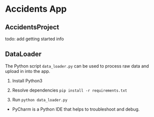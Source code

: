 # Accidents App

## AccidentsProject

todo: add getting started info

## DataLoader
The Python script `data_loader.py` can be used to process raw data and upload in into the app.

1. Install Python3

1. Resolve dependencies `pip install -r requirements.txt`

1. Run `python data_loader.py`

* PyCharm is a Python IDE that helps to troubleshoot and debug.